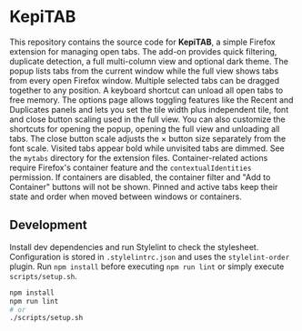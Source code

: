 # KepiTAB

This repository contains the source code for **KepiTAB**, a simple Firefox extension for managing open tabs. The add-on provides quick filtering, duplicate detection, a full multi-column view and optional dark theme. The popup lists tabs from the current window while the full view shows tabs from every open Firefox window. Multiple selected tabs can be dragged together to any position. A keyboard shortcut can unload all open tabs to free memory. The options page allows toggling features like the Recent and Duplicates panels and lets you set the tile width plus independent tile, font and close button scaling used in the full view. You can also customize the shortcuts for opening the popup, opening the full view and unloading all tabs. The close button scale adjusts the × button size separately from the font scale. Visited tabs appear bold while unvisited tabs are dimmed. See the `mytabs` directory for the extension files.
Container-related actions require Firefox's container feature and the `contextualIdentities` permission. If containers are disabled, the container filter and "Add to Container" buttons will not be shown. Pinned and active tabs keep their state and order when moved between windows or containers.

## Development

Install dev dependencies and run Stylelint to check the stylesheet.
Configuration is stored in `.stylelintrc.json` and uses the
`stylelint-order` plugin. Run `npm install` before executing
`npm run lint` or simply execute `scripts/setup.sh`.

```bash
npm install
npm run lint
# or
./scripts/setup.sh
```
